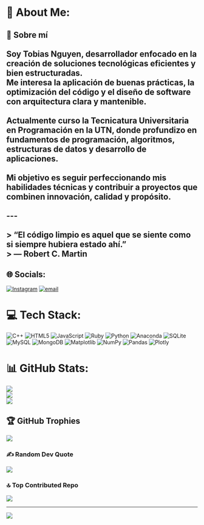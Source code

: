 # 💫 About Me:
## 👋 Sobre mí<br><br>Soy **Tobias Nguyen**, desarrollador enfocado en la creación de soluciones tecnológicas eficientes y bien estructuradas.  <br>Me interesa la aplicación de buenas prácticas, la optimización del código y el diseño de software con arquitectura clara y mantenible.<br><br>Actualmente curso la **Tecnicatura Universitaria en Programación** en la **UTN**, donde profundizo en fundamentos de programación, algoritmos, estructuras de datos y desarrollo de aplicaciones.<br><br>Mi objetivo es seguir perfeccionando mis habilidades técnicas y contribuir a proyectos que combinen innovación, calidad y propósito.<br><br>---<br><br>> “El código limpio es aquel que se siente como si siempre hubiera estado ahí.”  <br>> — Robert C. Martin<br>


## 🌐 Socials:
[![Instagram](https://img.shields.io/badge/Instagram-%23E4405F.svg?logo=Instagram&logoColor=white)](https://instagram.com/n.tobii) [![email](https://img.shields.io/badge/Email-D14836?logo=gmail&logoColor=white)](mailto:tobias.nguyen24@icloud.com) 

# 💻 Tech Stack:
![C++](https://img.shields.io/badge/c++-%2300599C.svg?style=for-the-badge&logo=c%2B%2B&logoColor=white) ![HTML5](https://img.shields.io/badge/html5-%23E34F26.svg?style=for-the-badge&logo=html5&logoColor=white) ![JavaScript](https://img.shields.io/badge/javascript-%23323330.svg?style=for-the-badge&logo=javascript&logoColor=%23F7DF1E) ![Ruby](https://img.shields.io/badge/ruby-%23CC342D.svg?style=for-the-badge&logo=ruby&logoColor=white) ![Python](https://img.shields.io/badge/python-3670A0?style=for-the-badge&logo=python&logoColor=ffdd54) ![Anaconda](https://img.shields.io/badge/Anaconda-%2344A833.svg?style=for-the-badge&logo=anaconda&logoColor=white) ![SQLite](https://img.shields.io/badge/sqlite-%2307405e.svg?style=for-the-badge&logo=sqlite&logoColor=white) ![MySQL](https://img.shields.io/badge/mysql-4479A1.svg?style=for-the-badge&logo=mysql&logoColor=white) ![MongoDB](https://img.shields.io/badge/MongoDB-%234ea94b.svg?style=for-the-badge&logo=mongodb&logoColor=white) ![Matplotlib](https://img.shields.io/badge/Matplotlib-%23ffffff.svg?style=for-the-badge&logo=Matplotlib&logoColor=black) ![NumPy](https://img.shields.io/badge/numpy-%23013243.svg?style=for-the-badge&logo=numpy&logoColor=white) ![Pandas](https://img.shields.io/badge/pandas-%23150458.svg?style=for-the-badge&logo=pandas&logoColor=white) ![Plotly](https://img.shields.io/badge/Plotly-%233F4F75.svg?style=for-the-badge&logo=plotly&logoColor=white)
# 📊 GitHub Stats:
![](https://github-readme-stats.vercel.app/api?username=HainZukk&theme=dark&hide_border=false&include_all_commits=true&count_private=true)<br/>
![](https://nirzak-streak-stats.vercel.app/?user=HainZukk&theme=dark&hide_border=false)<br/>
![](https://github-readme-stats.vercel.app/api/top-langs/?username=HainZukk&theme=dark&hide_border=false&include_all_commits=true&count_private=true&layout=compact)

## 🏆 GitHub Trophies
![](https://github-profile-trophy.vercel.app/?username=HainZukk&theme=dark&no-frame=false&no-bg=false&margin-w=4)

### ✍️ Random Dev Quote
![](https://quotes-github-readme.vercel.app/api?type=horizontal&theme=dark)

### 🔝 Top Contributed Repo
![](https://github-contributor-stats.vercel.app/api?username=HainZukk&limit=5&theme=dark&combine_all_yearly_contributions=true)

---
[![](https://visitcount.itsvg.in/api?id=HainZukk&icon=2&color=12)](https://visitcount.itsvg.in)

<!-- Proudly created with GPRM ( https://gprm.itsvg.in ) -->
